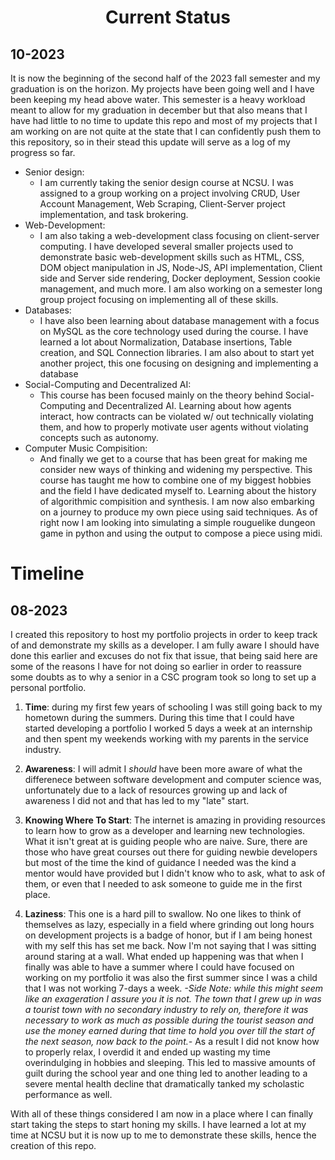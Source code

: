 # <p align='center'> Current Status </p>

## 10-2023

It is now the beginning of the second half of the 2023 fall semester and my graduation is on the horizon. My projects have been going well and I have been keeping my head above water. This semester is a heavy workload meant to allow for my graduation in december but that also means that I have had little to no time to update this repo and most of my projects that I am working on are not quite at the state that I can confidently push them to this repository, so in their stead this update will serve as a log of my progress so far.

- Senior design:
    - I am currently taking the senior design course at NCSU. I was assigned to a group working on a project involving CRUD, User Account Management, Web Scraping, Client-Server project implementation, and task brokering.
- Web-Development:
    - I am also taking a web-development class focusing on client-server computing. I have developed several smaller projects used to demonstrate basic web-development skills such as HTML, CSS, DOM object manipulation in JS, Node-JS, API implementation, Client side and Server side rendering, Docker deployment, Session cookie management, and much more. I am also working on a semester long group project focusing on implementing all of these skills.
- Databases:
    - I have also been learning about database management with a focus on MySQL as the core technology used during the course. I have learned a lot about Normalization, Database insertions, Table creation, and SQL Connection libraries. I am also about to start yet another project, this one focusing on designing and implementing a database
- Social-Computing and Decentralized AI:
    - This course has been focused mainly on the theory behind Social-Computing and Decentralized AI. Learning about how agents interact, how contracts can be violated w/ out technically violating them, and how to properly motivate user agents without violating concepts such as autonomy.
- Computer Music Compisition:
    - And finally we get to a course that has been great for making me consider new ways of thinking and widening my perspective. This course has taught me how to combine one of my biggest hobbies and the field I have dedicated myself to. Learning about the history of algorithmic compisition and synthesis. I am now also embarking on a journey to produce my own piece using said techniques. As of right now I am looking into simulating a simple rouguelike dungeon game in python and using the output to compose a piece using midi.

# Timeline

## 08-2023
I created this repository to host my portfolio projects in order to keep track of and demonstrate my skills as a developer. I am fully aware I should have done this earlier and excuses do not fix that issue, that being said here are some of the reasons I have for not doing so earlier in order to reassure some doubts as to why a senior in a CSC program took so long to set up a personal portfolio.

1. **Time**: during my first few years of schooling I was still going back to my hometown during the summers. During this time that I could have started developing a portfolio I worked 5 days a week at an internship and then spent my weekends working with my parents in the service industry.

2. **Awareness**: I will admit I *should* have been more aware of what the differenece between software development and computer science was, unfortunately due to a lack of resources growing up and lack of awareness I did not and that has led to my "late" start.

3. **Knowing Where To Start**: The internet is amazing in providing resources to learn how to grow as a developer and learning new technologies. What it isn't great at is guiding people who are naive. Sure, there are those who have great courses out there for guiding newbie developers but most of the time the kind of guidance I needed was the kind a mentor would have provided but I didn't know who to ask, what to ask of them, or even that I needed to ask someone to guide me in the first place.

4. **Laziness**: This one is a hard pill to swallow. No one likes to think of themselves as lazy, especially in a field where grinding out long hours on development projects is a badge of honor, but if I am being honest with my self this has set me back. Now I'm not saying that I was sitting around staring at a wall. What ended up happening was that when I finally was able to have a summer where I could have focused on working on my portfolio it was also the first summer since I was a child that I was not working 7-days a week. *-Side Note: while this might seem like an exageration I assure you it is not. The town that I grew up in was a tourist town with no secondary industry to rely on, therefore it was necessary to work as much as possible during the tourist season and use the money earned during that time to hold you over till the start of the next season, now back to the point.-* As a result I did not know how to properly relax, I overdid it and ended up wasting my time overindulging in hobbies and sleeping. This led to massive amounts of guilt during the school year and one thing led to another leading to a severe mental health decline that dramatically tanked my scholastic performance as well.

With all of these things considered I am now in a place where I can finally start taking the steps to start honing my skills. I have learned a lot at my time at NCSU but it is now up to me to demonstrate these skills, hence the creation of this repo.
